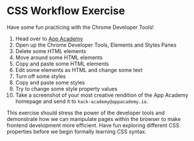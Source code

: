 # CSS Workflow Exercise

Have some fun practicing with the Chrome Developer Tools!

1. Head over to [App Academy](http://appacademy.io)
2. Open up the Chrome Developer Tools, Elements and Styles Panes
3. Delete some HTML elements
4. Move around some HTML elements
5. Copy and paste some HTML elements
6. Edit some elements as HTML and change some text
7. Turn off some styles
8. Copy and paste some styles
9. Try to change some style property values
10. Take a screenshot of your most creative rendition of the App Academy
    homepage and send it to `hack-academy@appacademy.io`.

This exercise should stress the power of the developer tools and demonstrate how
we can manipulate pages within the browser to make frontend development more
efficient. Have fun exploring different CSS properties before we begin formally
learning CSS syntax.
